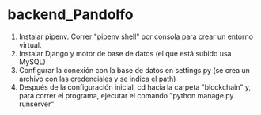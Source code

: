# backend_Pandolfo

1) Instalar pipenv. Correr "pipenv shell" por consola para crear un entorno virtual.
2) Instalar Django y motor de base de datos (el que está subido usa MySQL)
3) Configurar la conexión con la base de datos en settings.py (se crea un archivo con las credenciales y se indica el path)
4) Después de la configuración inicial, cd hacia la carpeta "blockchain" y, para correr el programa, ejecutar el comando "python manage.py runserver"
